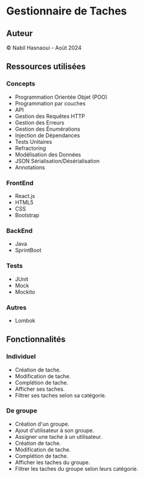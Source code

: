 # Gestionnaire de Taches
## Auteur
© Nabil Hasnaoui - Août 2024
## Ressources utilisées
### Concepts
- Programmation Orientée Objet (POO)
- Programmation par couches
- API
- Gestion des Requêtes HTTP
- Gestion des Erreurs
- Gestion des Énumérations
- Injection de Dépendances
- Tests Unitaires
- Refractoring
- Modélisation des Données
- JSON Sérialisation/Désérialisation
- Annotations
### FrontEnd
- React.js
- HTML5
- CSS
- Bootstrap
### BackEnd
- Java
- SprintBoot
### Tests
- JUnit
- Mock
- Mockito
### Autres
- Lombok 
## Fonctionnalités
### Individuel
- Création de tache.
- Modification de tache.
- Complétion de tache.
- Afficher ses taches.
- Filtrer ses taches selon sa catégorie.
### De groupe
- Création d'un groupe.
- Ajout d'utilisateur à son groupe.
- Assigner une tache à un utilisateur.
- Création de tache.
- Modification de tache.
- Complétion de tache.
- Afficher les taches du groupe.
- Filtrer les taches du groupe selon leurs catégorie.
